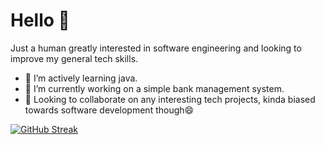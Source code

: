 # Hello 👋

Just a human greatly interested in software engineering and looking to improve my general tech skills.

- 🌱 I’m actively learning java.
- 🔭 I’m currently working on a simple bank management system.
- 👯 Looking to collaborate on any interesting tech projects, kinda biased towards software development though😄

[![GitHub Streak](https://streak-stats.demolab.com?user=Fel-ly&theme=blueberry-duo)](https://git.io/streak-stats)

